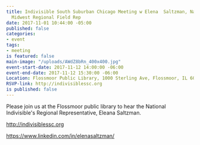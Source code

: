 ```yaml
---
title: Indivisible South Suburban Chicago Meeting w Elena  Saltzman, National Indivisible's
  Midwest Regional Field Rep
date: 2017-11-01 10:44:00 -05:00
published: false
categories:
- event
tags:
- meeting
is featured: false
main-image: "/uploads/AWdZ8bRn_400x400.jpg"
event-start-date: 2017-11-12 14:00:00 -06:00
event-end-date: 2017-11-12 15:30:00 -06:00
Location: Flossmoor Public Library, 1000 Sterling Ave, Flossmoor, IL 60422, USA
RSVP-link: http://indivisiblessc.org
is published: false
---
```


Please join us at the Flossmoor public library to hear the National Indivisible's Regional Representative, Eleana Saltzman. 

http://indivisiblessc.org

https://www.linkedin.com/in/elenasaltzman/ 